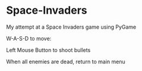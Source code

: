 # Space-Invaders
My attempt at a Space Invaders game using PyGame

W-A-S-D to move:

Left Mouse Button to shoot bullets

When all enemies are dead, return to main menu
